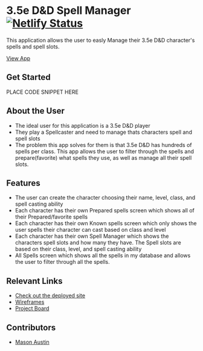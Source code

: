 # 3.5e D&D Spell Manager  [![Netlify Status](https://api.netlify.com/api/v1/badges/856ba4bc-a47a-4a64-a753-65e680d5dc82/deploy-status)](https://app.netlify.com/sites/dnd-3-5e-spellbook/deploys)

This application allows the user to easly Manage their 3.5e D&D character's spells and spell slots.

[View App](dnd-3-5e-spellbook.netlify.app)

## Get Started <!-- OPTIONAL, but doesn't hurt -->
PLACE CODE SNIPPET HERE

## About the User <!-- This is a scaled down user persona -->
- The ideal user for this application is a 3.5e D&D player
- They play a Spellcaster and need to manage thats characters spell and spell slots
- The problem this app solves for them is that 3.5e D&D has hundreds of spells per class. This app allows the user to filter through the spells and prepare(favorite) what spells they use, as well as manage all their spell slots.

## Features <!-- List your app features using bullets! Do NOT use a paragraph. No one will read that! -->
- The user can create the character choosing their name, level, class, and spell casting ability
- Each character has their own Prepared spells screen which shows all of their Prepared/favorite spells
- Each character has their own Known spells screen which only shows the user spells their character can cast based on class and level
- Each character has their own Spell Manager which shows the characters spell slots and how many they have. The Spell slots are based on their class, level, and spell casting ability
- All Spells screen which shows all the spells in my database and allows the user to filter through all the spells.

<!-- ## Video Walkthrough of APP NAME A loom link is sufficient https://www.loom.com/share/829b90d831ea441ba2db6bea724af210-->


## Relevant Links <!-- Link to all the things that are required outside of the ones that have their own section -->
- [Check out the deployed site](dnd-3-5e-spellbook.netlify.app)
- [Wireframes](https://www.figma.com/file/svGZ43BBtw5uhmCspc6kDY/3.5e-Spell-book?type=design&node-id=0%3A1&mode=design&t=kcYstrhlOxDXDu8d-1)
- [Project Board](https://github.com/users/Mason-Austin/projects/2/views/1)

<!-- ## Code Snippet -->

<!-- ## Project Screenshots These can be inside of your project. Look at the repos from class and see how the images are included in the readme <img width="1148" alt="Your Alt" src="your-link.png"> -->

## Contributors
- [Mason Austin](https://github.com/Mason-Austin)
